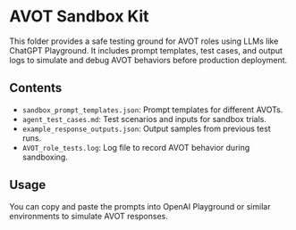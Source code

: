 # AVOT Sandbox Kit

This folder provides a safe testing ground for AVOT roles using LLMs like ChatGPT Playground. 
It includes prompt templates, test cases, and output logs to simulate and debug AVOT behaviors before production deployment.

## Contents
- `sandbox_prompt_templates.json`: Prompt templates for different AVOTs.
- `agent_test_cases.md`: Test scenarios and inputs for sandbox trials.
- `example_response_outputs.json`: Output samples from previous test runs.
- `AVOT_role_tests.log`: Log file to record AVOT behavior during sandboxing.

## Usage
You can copy and paste the prompts into OpenAI Playground or similar environments to simulate AVOT responses.
